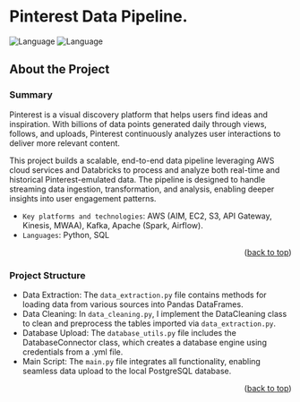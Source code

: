 <!-- README file in MD for the Multination Retail Data Centre repository-->
<a name="readme-top"></a>

# Pinterest Data Pipeline.

<!-- SHIELDS FOR REPO -->
<p align="left">
  <a>
    <img src="https://img.shields.io/badge/language-Python-red" alt="Language">
  </a>
  <a>
    <img src="https://img.shields.io/badge/language-SQL-blue" alt="Language">
  </a>
</p>


<!-- ABOUT THE PROJECT -->
## About the Project

### Summary
Pinterest is a visual discovery platform that helps users find ideas and inspiration. With billions of data points generated daily through views, follows, and uploads, Pinterest continuously analyzes user interactions to deliver more relevant content.

This project builds a scalable, end-to-end data pipeline leveraging AWS cloud services and Databricks to process and analyze both real-time and historical Pinterest-emulated data. The pipeline is designed to handle streaming data ingestion, transformation, and analysis, enabling deeper insights into user engagement patterns.


- `Key platforms and technologies`: AWS (AIM, EC2, S3, API Gateway, Kinesis, MWAA), Kafka, Apache (Spark, Airflow).
- `Languages`: Python, SQL

<p align="right">(<a href="#readme-top">back to top</a>)</p>


### Project Structure
 - Data Extraction: The `data_extraction.py` file contains methods for loading data from various sources into Pandas DataFrames.
- Data Cleaning: In `data_cleaning.py`, I implement the DataCleaning class to clean and preprocess the tables imported via `data_extraction.py`.
- Database Upload: The `database_utils.py` file includes the DatabaseConnector class, which creates a database engine using credentials from a .yml file.
- Main Script: The `main.py` file integrates all functionality, enabling seamless data upload to the local PostgreSQL database.

<p align="right">(<a href="#readme-top">back to top</a>)</p>

<!-- DATABASE SCHEMA -->
